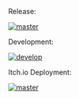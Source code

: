 Release:

[![master](https://github.com/forerunnergames/coa/workflows/build/badge.svg)](https://github.com/forerunnergames/coa/actions/workflows/build-release.yml)

Development:

[![develop](https://github.com/forerunnergames/coa/workflows/build/badge.svg)](https://github.com/forerunnergames/coa/actions/workflows/build-develop.yml)

Itch.io Deployment:

[![master](https://github.com/forerunnergames/coa/workflows/deploy/badge.svg)](https://github.com/forerunnergames/coa/actions/workflows/deploy.yml)
